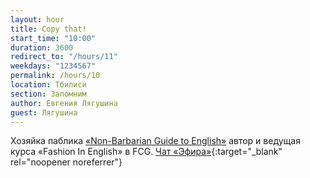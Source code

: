 ```yaml
---
layout: hour
title: Copy that!
start_time: "10:00"
duration: 3600
redirect_to: "/hours/11"
weekdays: "1234567"
permalink: /hours/10
location: Тбилиси
section: Запомним
author: Евгения Лягушина
guest: Лягушина  
---
```


Хозяйка паблика [«Non-Barbarian Guide to English»](https://t.me/nonbarbarian) автор и ведущая курса «Fashion In English» в FCG. [Чат «Эфира»](https://t.me/+nk0UKze8dEczZDAy){:target="_blank" rel="noopener noreferrer"}
